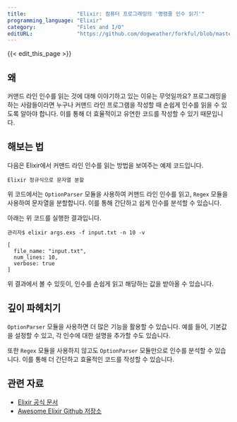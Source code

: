 ```yaml
---
title:                "Elixir: 컴퓨터 프로그래밍의 '명령줄 인수 읽기'"
programming_language: "Elixir"
category:             "Files and I/O"
editURL:              "https://github.com/dogweather/forkful/blob/master/content/ko/elixir/reading-command-line-arguments.md"
---
```


{{< edit_this_page >}}

## 왜

커맨드 라인 인수를 읽는 것에 대해 이야기하고 있는 이유는 무엇일까요? 프로그래밍을 하는 사람들이라면 누구나 커맨드 라인 프로그램을 작성할 때 손쉽게 인수를 읽을 수 있도록 알아야 합니다. 이를 통해 더 효율적이고 유연한 코드를 작성할 수 있기 때문입니다.

## 해보는 법

다음은 Elixir에서 커맨드 라인 인수를 읽는 방법을 보여주는 예제 코드입니다.

```
Elixir 정규식으로 문자열 분할
```

위 코드에서는 `OptionParser` 모듈을 사용하여 커맨드 라인 인수를 읽고, `Regex` 모듈을 사용하여 문자열을 분할합니다. 이를 통해 간단하고 쉽게 인수를 분석할 수 있습니다.

아래는 위 코드를 실행한 결과입니다.

```
관리자$ elixir args.exs -f input.txt -n 10 -v

[
  file_name: "input.txt",
  num_lines: 10,
  verbose: true
]
```

위 결과에서 볼 수 있듯이, 인수를 손쉽게 읽고 해당하는 값을 받아올 수 있습니다.

## 깊이 파헤치기

`OptionParser` 모듈을 사용하면 더 많은 기능을 활용할 수 있습니다. 예를 들어, 기본값을 설정할 수 있고, 각 인수에 대한 설명을 추가할 수도 있습니다.

또한 `Regex` 모듈을 사용하지 않고도 `OptionParser` 모듈만으로 인수를 분석할 수 있습니다. 이를 통해 더 간단하고 효율적인 코드를 작성할 수 있습니다.

## 관련 자료

- [Elixir 공식 문서](https://hexdocs.pm/elixir/OptionParser.html)
- [Awesome Elixir Github 저장소](https://github.com/h4cc/awesome-elixir#command-line-applications)